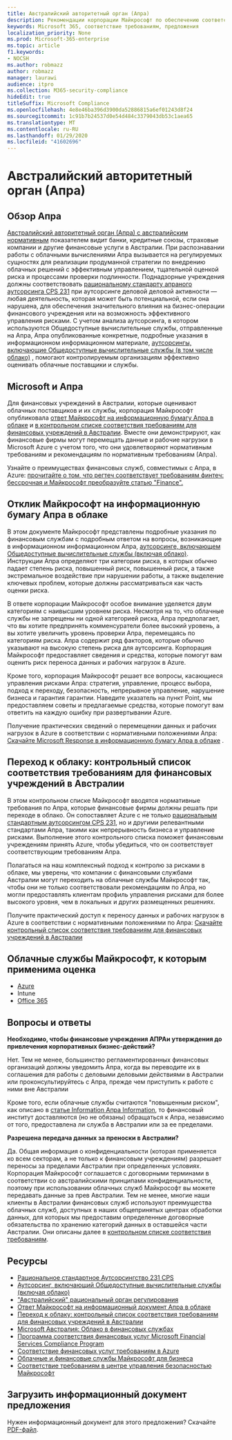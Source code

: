 ```yaml
---
title: Австралийский авторитетный орган (Апра)
description: Рекомендации корпорации Майкрософт по обеспечению соответствия требованиям клиентов финансовых служб стандартам аутсорсинга в рациональном центре австралийского законодательства.
keywords: Microsoft 365, соответствие требованиям, предложения
localization_priority: None
ms.prod: Microsoft-365-enterprise
ms.topic: article
f1.keywords:
- NOCSH
ms.author: robmazz
author: robmazz
manager: laurawi
audience: itpro
ms.collection: M365-security-compliance
hideEdit: true
titleSuffix: Microsoft Compliance
ms.openlocfilehash: 4e8e46ba396d3900da52886815a6ef01243d8f24
ms.sourcegitcommit: 1c91b7b24537d0e54d484c3379043db53c1aea65
ms.translationtype: MT
ms.contentlocale: ru-RU
ms.lasthandoff: 01/29/2020
ms.locfileid: "41602696"
---
```

# <a name="australian-prudential-regulation-authority-apra"></a>Австралийский авторитетный орган (Апра)

## <a name="apra-overview"></a>Обзор Апра

[Австралийский авторитетный орган (Апра) с австралийским нормативным](https://www.apra.gov.au/) показателем видит банки, кредитные союзы, страховые компании и другие финансовые услуги в Австралии. При распознавании работы с облачными вычислениями Апра вызывается на регулируемых сущностях для реализации продуманной стратегии по внедрению облачных решений с эффективным управлением, тщательной оценкой риска и процессами проверки подлинности. Поднадзорные учреждения должны соответствовать [рациональному стандарту апраного аутсорсинга CPS 231](https://www.apra.gov.au/sites/default/files/Prudential-Standard-CPS-231-Outsourcing-%28July-2017%29.pdf) при аутсорсинге деловой деловой активности — любая деятельность, которая может быть потенциальной, если она нарушена, для обеспечения значительного влияния на бизнес-операции финансового учреждения или на возможность эффективного управления рисками. С учетом анализа аутсорсинга, в котором используются Общедоступные вычислительные службы, отправленные на Апра, Апра опубликованные конкретные, подробные указания в информационном информационном материале, [аутсорсингы, включающие Общедоступные вычислительные службы (в том числе облако)](https://www.apra.gov.au/sites/default/files/information-paper-outsourcing-involving-shared-computing-services.pdf) , помогают контролируемым организациям эффективно оценивать облачные поставщики и службы.

## <a name="microsoft-and-apra"></a>Microsoft и Апра

Для финансовых учреждений в Австралии, которые оценивают облачных поставщиков и их службы, корпорация Майкрософт опубликовала [ответ Майкрософт на информационную бумагу Апра в облаке](https://aka.ms/navigatecloudaustralia) и [в контрольном списке соответствия требованиям для финансовых учреждений в Австралии](https://aka.ms/microsoftaprachecklistjun17). Вместе они демонстрируют, как финансовые фирмы могут перемещать данные и рабочие нагрузки в Microsoft Azure с учетом того, что они удовлетворяют нормативным требованиям и рекомендациям по нормативным требованиям (Апра).

Узнайте о преимуществах финансовых служб, совместимых с Апра, в Azure: [прочитайте о том, что регтеч соответствует требованиям финтеч: бессрочная и Майкрософт преобразуйте статью "Finance".](https://news.microsoft.com/en-au/features/regtech-meets-fintech-perpetual-microsoft-transform-finance-sector/)

## <a name="microsoft-response-to-the-apra-information-paper-on-cloud"></a>Отклик Майкрософт на информационную бумагу Апра в облаке

В этом документе Майкрософт представлены подробные указания по финансовым службам с подробным ответом на вопросы, возникающие в информационном информационном Апра, [аутсорсинге, включающем Общедоступные вычислительные службы (включая облако)](https://www.apra.gov.au/sites/default/files/information-paper-outsourcing-involving-shared-computing-services.pdf). Инструкции Апра определяют три категории риска, в которых обычно падает степень риска, повышенный риск, повышенный риск, а также экстремальное воздействие при нарушении работы, а также выделение ключевых проблем, которые должны рассматриваться как часть оценки риска.

В ответе корпорации Майкрософт особое внимание уделяется двум категориям с наивысшим уровнем риска. Несмотря на то, что облачные службы не запрещены ни одной категорией риска, Апра предполагает, что вы хотите предпринять комменсуратели более высокий уровень, а вы хотите увеличить уровень проверки Апра, перемещаясь по категориям риска. Апра содержит ряд факторов, которые обычно указывают на высокую степень риска для аутсорсинга. Корпорация Майкрософт предоставляет сведения и средства, которые помогут вам оценить риск переноса данных и рабочих нагрузок в Azure.

Кроме того, корпорация Майкрософт решает все вопросы, касающиеся управления рисками Апра: стратегия, управление, процесс выбора, подход к переходу, безопасность, непрерывное управление, нарушение бизнеса и гарантия гарантии. Наведите указатель на пункт Point, мы предоставляем советы и предлагаемые средства, которые помогут вам ответить на каждую ошибку при развертывании Azure.

Получение практических сведений о перемещении данных и рабочих нагрузок в Azure в соответствии с нормативными положениями Апра: [Скачайте Microsoft Response в информационную бумагу Апра в облаке](https://aka.ms/navigatecloudaustralia) .

## <a name="navigating-your-way-to-the-cloud-a-compliance-checklist-for-financial-institutions-in-australia"></a>Переход к облаку: контрольный список соответствия требованиям для финансовых учреждений в Австралии

В этом контрольном списке Майкрософт вводятся нормативные требования по Апра, которые финансовые фирмы должны решать при переходе в облако. Он сопоставляет Azure с не только [рациональным стандартным аутсорсингом CPS 231](https://www.apra.gov.au/sites/default/files/Prudential-Standard-CPS-231-Outsourcing-%28July-2017%29.pdf), но и другими релевантными стандартами Апра, такими как непрерывность бизнеса и управление рисками. Выполнение этого контрольного списка поможет финансовым учреждениям принять Azure, чтобы убедиться, что он соответствует соответствующим требованиям Апра.

Полагаться на наш комплексный подход к контролю за рисками в облаке, мы уверены, что компании с финансовыми службами Австралии могут переходить на облачные службы Майкрософт так, чтобы они не только соответствовали рекомендациям по Апра, но могли предоставлять клиентам профиль управления рисками для более высокого уровня, чем в локальных и других размещенных решениях.

Получите практический доступ к переносу данных и рабочих нагрузок в Azure в соответствии с нормативными положениями по Апра: [Скачайте контрольный список соответствия требованиям для финансовых учреждений в Австралии](https://aka.ms/microsoftaprachecklistjun17)

## <a name="microsoft-in-scope-cloud-services"></a>Облачные службы Майкрософт, к которым применима оценка

- [Azure](https://aka.ms/AzureCompliance)
- Intune
- [Office 365](https://go.microsoft.com/fwlink/p/?LinkID=2077751)

## <a name="frequently-asked-questions"></a>Вопросы и ответы

**Необходимо, чтобы финансовые учреждения АПРАи утверждения до привлечения корпоративных бизнес-действий?**

Нет. Тем не менее, большинство регламентированных финансовых организаций должны уведомить Апра, когда вы переводите их в соглашения для работы с деловыми деловыми действиями в Австралии или проконсультируйтесь с Апра, прежде чем приступить к работе с ними вне Австралии

Кроме того, если облачные службы считаются "повышенным риском", как описано в [статье Information Апра Information](https://go.microsoft.com/fwlink/p/?linkid=2099080), то финансовый институт доставляются (но не обязаны) обращаться к Апра, независимо от того, предоставлена ли служба в Австралии или за ее пределами.

**Разрешена передача данных за преноски в Австралии?**

Да. Общая информация о конфиденциальности (которая применяется ко всем секторам, а не только к финансовым учреждениям) разрешает переносы за пределами Австралии при определенных условиях. Корпорация Майкрософт соглашается с договорными терминами в соответствии со австралийскими принципами конфиденциальности, поэтому при использовании облачных служб Майкрософт вы можете передавать данные за прев Австралии. Тем не менее, многие наши клиенты в Австралии финансовых служб используют преимущества облачных служб, доступных в наших общепринятых центрах обработки данных, для которых мы предоставим определенные договорные обязательства по хранению категорий данных в оставшейся части Австралии. Они описаны далее в [контрольном списке соответствия требованиям](https://aka.ms/microsoftaprachecklistjun17).

## <a name="resources"></a>Ресурсы

- [Рациональное стандартное Аутсорсингство 231 CPS](https://www.apra.gov.au/sites/default/files/Prudential-Standard-CPS-231-Outsourcing-%28July-2017%29.pdf)
- [Аутсорсинг, включающий Общедоступные вычислительные службы (включая облако)](https://www.apra.gov.au/sites/default/files/information-paper-outsourcing-involving-shared-computing-services.pdf)
- ["Австралийский" рациональный орган регулирования](https://www.apra.gov.au/)
- [Ответ Майкрософт на информационный документ Апра в облаке](https://aka.ms/navigatecloudaustralia)
- [Переход к облаку: контрольный список соответствия требованиям для финансовых учреждений в Австралии](https://aka.ms/microsoftaprachecklistjun17)
- [Microsoft Австралия: Облако в финансовых службах](https://www.microsoft.com/en-sg/apac/trustedcloud/australia-financial-service.aspx)
- [Программа соответствия финансовых услуг Microsoft Financial Services Compliance Program](https://www.microsoft.com/download/details.aspx?id=55332)
- [Соответствие финансовых услуг требованиям в Azure](https://azure.microsoft.com/resources/videos/azurecon-2015-financial-services-compliance-in-azure/)
- [Облачные и финансовые службы Майкрософт для бизнеса](https://www.microsoft.com/trustcenter/cloudservices/financialservices)
- [Соответствие требованиям в центре управления безопасностью Майкрософт](https://www.microsoft.com/trust-center/compliance/compliance-overview)

## <a name="download-the-offering-backgrounder"></a>Загрузить информационный документ предложения

Нужен информационный документ для этого предложения? Скачайте [PDF-файл](https://download.microsoft.com/download/2/6/0/26056353-2F4C-4A6A-AE5D-019E35EB8E2C/APRA-Compliance.pdf).
